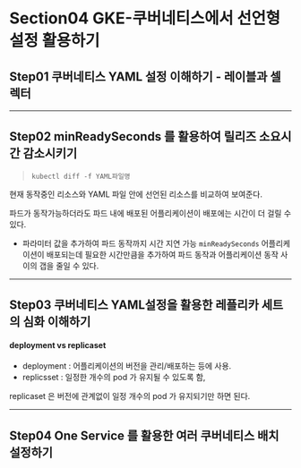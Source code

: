 # Section04 GKE-쿠버네티스에서 선언형 설정 활용하기

## Step01 쿠버네티스 YAML 설정 이해하기 - 레이블과 셀렉터

---
## Step02 minReadySeconds 를 활용하여 릴리즈 소요시간 감소시키기

> `kubectl diff -f YAML파일명`   

현재 동작중인 리소스와 YAML 파일 안에 선언된 리소스를 비교하여 보여준다.


파드가 동작가능하더라도 파드 내에 배포된 어플리케이션이 배포에는 시간이 더 걸릴 수 있다.
* 파라미터 값을 추가하여 파드 동작까지 시간 지연 가능
`minReadySeconds`
어플리케이션이 배포되는데 필요한 시간만큼을 추가하여 파드 동작과 어플리케이션 동작 사이의 갭을 줄일 수 있다.
 

---
## Step03 쿠버네티스 YAML설정을 활용한 레플리카 세트의 심화 이해하기

#### deployment vs replicaset
* deployment : 어플리케이션의 버전을 관리/배포하는 등에 사용.   
* replicsset : 일정한 개수의 pod 가 유지될 수 있도록 함,   

replicaset 은 버전에 관계없이 일정 개수의 pod 가 유지되기만 하면 된다.

---
## Step04 One Service 를 활용한 여러 쿠버네티스 배치 설정하기